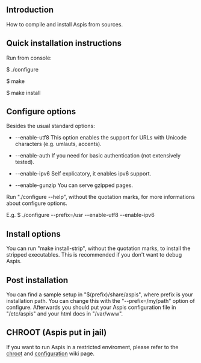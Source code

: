 ## Introduction ##
How to compile and install Aspis from sources.

## Quick installation instructions ##

Run from console:

$ ./configure

$ make

$ make install



## Configure options ##

Besides the usual standard options:

  * --enable-utf8
This option enables the support for URLs with Unicode characters (e.g. umlauts, accents).

  * --enable-auth
If you need for basic authentication (not extensively tested).

  * --enable-ipv6
Self explicatory, it enables ipv6 support.

  * --enable-gunzip
You can serve gzipped pages.

Run "./configure --help", without the quotation marks, for more informations about configure options.

E.g.
$ ./configure --prefix=/usr --enable-utf8 --enable-ipv6


## Install options ##

You can run "make install-strip", without the quotation marks, to install the stripped executables. This is recommended if you don't want to debug Aspis.


## Post installation ##

You can find a sample setup in "$(prefix)/share/aspis", where prefix is your installation path. You can change this with the "--prefix=/my/path" option of configure. Afterwards you should put your Aspis configuration file in "/etc/aspis" and your html docs in "/var/www".


## CHROOT (Aspis put in jail) ##

If you want to run Aspis in a restricted enviroment, please refer to the [chroot](AspisInJail.md) and [configuration](PageName.md) wiki page.